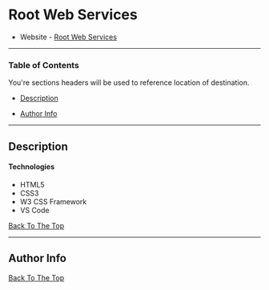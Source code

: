 # Root Web Services


- Website - [Root Web Services](https://mrtarikozturk.github.io/responsive-website-w3framework/)

<!-- ![Project Image](project-image-url) -->

<!-- > This is a ReadMe template to help save you time and effort. -->


---

### Table of Contents
You're sections headers will be used to reference location of destination.

- [Description](#description)
<!-- 
- [How To Use](#how-to-use)
- [References](#references)
- [License](#license) 
-->
- [Author Info](#author-info)

---

## Description



#### Technologies

- HTML5
- CSS3
- W3 CSS Framework
- VS Code



[Back To The Top](#read-me-template)

---

## Author Info

<!-- 
- Twitter - [............](............)
- Website - [............](............) 
-->

[Back To The Top](#read-me-template)